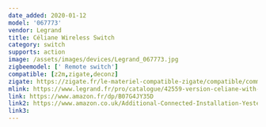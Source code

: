 ```yaml
---
date_added: 2020-01-12
model: '067773'
vendor: Legrand
title: Céliane Wireless Switch
category: switch
supports: action
image: /assets/images/devices/Legrand_067773.jpg
zigbeemodel: [' Remote switch']
compatible: [z2m,zigate,deconz]
zigate: https://zigate.fr/le-materiel-compatible-zigate/compatible/commandesansfilpourclairagepriseconnecteoumicromoduleclianenetatmo
mlink: https://www.legrand.fr/pro/catalogue/42559-version-celiane-with-netatmo/commande-sans-fil-celiane-with-netatmo-pour-eclairage-ou-prise-connectee-ou-micromodule-titane
link: https://www.amazon.fr/dp/B07G4JY35D
link2: https://www.amazon.co.uk/Additional-Connected-Installation-Yesterday-LEG67773/dp/B07G4JY35D
link3: 
---
```

